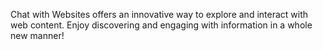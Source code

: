 Chat with Websites offers an innovative way to explore and interact with web content. Enjoy discovering and engaging with information in a whole new manner!
